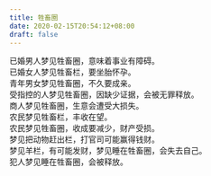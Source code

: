```yaml
---
title: 牲畜圈
date: 2020-02-15T20:54:12+08:00
draft: false
---
```


已婚男人梦见牲畜圈，意味着事业有障碍。<br>
已婚女人梦见牲畜栏，要坐胎怀孕。<br>
青年男女梦见牲畜圈，不久要成亲。<br>
受指控的人梦见牲畜圈，因缺少证据，会被无罪释放。<br>
商人梦见牲畜圈，生意会遭受大损失。<br>
农民梦见牲畜栏，丰收在望。<br>
农民梦见牲畜圈，收成要减少，财产受损。<br>
梦见把动物赶出栏，打官司可能赢得钱财。<br>
梦见羊栏，有可能发财，梦见睡在牲畜圈，会失去自己。<br>
犯人梦见睡在牲畜圈，会被释放。<br>

